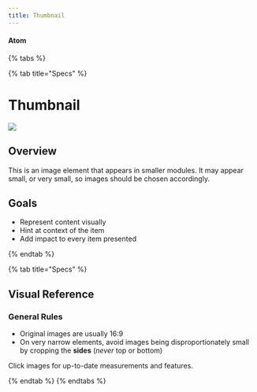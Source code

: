 ```yaml
---
title: Thumbnail
---
```


#### Atom

{% tabs %}

{% tab title="Specs" %}

# Thumbnail

![](/images/atoms/hero-image/xs.png)

## Overview

This is an image element that appears in smaller modules. It may appear small, or very small, so images should be chosen accordingly.

## Goals

* Represent content visually
* Hint at context of the item
* Add impact to every item presented

{% endtab %}

{% tab title="Specs" %}

## Visual Reference

### General Rules

* Original images are usually 16:9
* On very narrow elements, avoid images being disproportionately small by cropping the **sides** (_never_ top or bottom)

Click images for up-to-date measurements and features.

{% endtab %}
{% endtabs %}